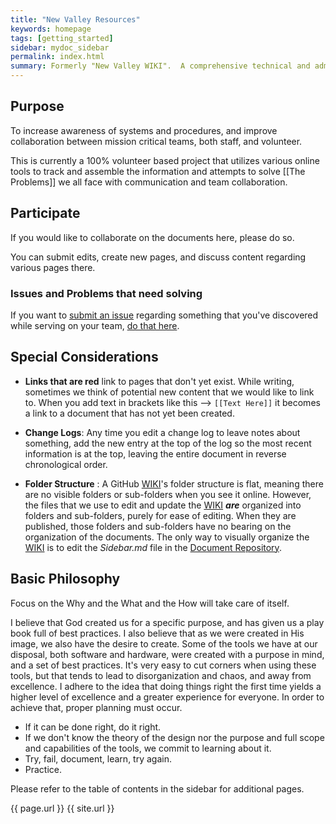 ```yaml
---
title: "New Valley Resources"
keywords: homepage
tags: [getting_started]
sidebar: mydoc_sidebar
permalink: index.html
summary: Formerly "New Valley WIKI".  A comprehensive technical and administrative reference.
---
```


## Purpose
To increase awareness of systems and procedures, and improve collaboration between mission critical teams, both staff, and volunteer.

This is currently a 100% volunteer based project that utilizes various online tools to track and assemble the information and attempts to solve [[The Problems]] we all face with communication and team collaboration.

## Participate

If you would like to collaborate on the documents here, please do so.

You can submit edits, create new pages, and discuss content regarding various pages there.

### Issues and Problems that need solving

If you want to [submit an issue](https://github.com/NewValleyChurch/Infrastructure/issues/) regarding something that you've discovered while serving on your team, [do that here](https://github.com/NewValleyChurch/Infrastructure/issues/).

## Special Considerations

- **Links that are red** link to pages that don't yet exist.  While writing, sometimes we think of potential new content that we would like to link to.  When you add text in brackets like this --> ```[[Text Here]]``` it becomes a link to a document that has not yet been created.

- **Change Logs**: Any time you edit a change log to leave notes about something, add the new entry at the top of the log so the most recent information is at the top, leaving the entire document in reverse chronological order.

- **Folder Structure** : A GitHub [WIKI](https://github.com/NewValleyChurch/Infrastructure/wiki)'s folder structure is flat, meaning there are no visible folders or sub-folders when you see it online.  However, the files that we use to edit and update the [WIKI](https://github.com/NewValleyChurch/Infrastructure/wiki) **_are_** organized into folders and sub-folders, purely for ease of editing.  When they are published, those folders and sub-folders have no bearing on the organization of the documents.  The only way to visually organize the [WIKI](https://github.com/NewValleyChurch/Infrastructure/wiki) is to edit the _Sidebar.md_ file in the [Document Repository](https://github.com/NewValleyChurch/infrasctructure-docs).

## Basic Philosophy

Focus on the Why and the What and the How will take care of itself.

I believe that God created us for a specific purpose, and has given us a play book full of best practices.  I also believe that as we were created in His image, we also have the desire to create.  Some of the tools we have at our disposal, both software and hardware, were created with a purpose in mind, and a set of best practices.  It's very easy to cut corners when using these tools, but that tends to lead to disorganization and chaos, and away from excellence.  I adhere to the idea that doing things right the first time yields a higher level of excellence and a greater experience for everyone.  In order to achieve that, proper planning must occur.

- If it can be done right, do it right.
- If we don't know the theory of the design nor the purpose and full scope and capabilities of the tools, we commit to learning about it.
- Try, fail, document, learn, try again.
- Practice.

Please refer to the table of contents in the sidebar for additional pages.

{{ page.url }}
{{ site.url }}
